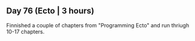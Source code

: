 ## Day 76 (Ecto | 3 hours)

Finnished a couple of chapters from "Programming Ecto" and run thriugh 10-17 chapters.
